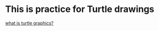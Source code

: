 # This is practice for Turtle drawings
[what is turtle graphics?](https://docs.python.org/ja/3/library/turtle.html)
